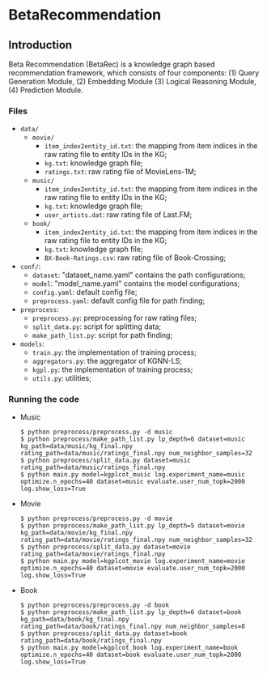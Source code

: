 # BetaRecommendation

## Introduction

Beta Recommendation (BetaRec) is a knowledge graph based recommendation framework, which consists of four components: (1) Query Generation Module, (2) Embedding Module (3) Logical Reasoning Module, (4) Prediction Module.

### Files

- `data/`
  - `movie/`    
    - `item_index2entity_id.txt`: the mapping from item indices in the raw rating file to entity IDs in the KG;
    - `kg.txt`: knowledge graph file;
	- `ratings.txt`: raw rating file of MovieLens-1M;
  - `music/`
    - `item_index2entity_id.txt`: the mapping from item indices in the raw rating file to entity IDs in the KG;
    - `kg.txt`: knowledge graph file;
    - `user_artists.dat`: raw rating file of Last.FM;
  - `book/`
    - `item_index2entity_id.txt`: the mapping from item indices in the raw rating file to entity IDs in the KG;
    - `kg.txt`: knowledge graph file;
	- `BX-Book-Ratings.csv`: raw rating file of Book-Crossing;
- `conf/`:
  - `dataset`: "dataset_name.yaml" contains the path configurations;
  - `model`: "model_name.yaml" contains the model configurations;
  - `config.yaml`: default config file;
  - `preprocess.yaml`: default config file for path finding;
- `preprocess`:
  - `preprocess.py`: preprocessing for raw rating files;
  - `split_data.py`: script for splitting data;
  - `make_path_list.py`: script for path finding;
- `models`:
  - `train.py`: the implementation of training process;
  - `aggregators.py`: the aggregator of KGNN-LS;
  - `kgpl.py`: the implementation of training process;
  - `utils.py`: utilities;
  
### Running the code
- Music  
  ```
  $ python preprocess/preprocess.py -d music
  $ python preprocess/make_path_list.py lp_depth=6 dataset=music kg_path=data/music/kg_final.npy rating_path=data/music/ratings_final.npy num_neighbor_samples=32
  $ python preprocess/split_data.py dataset=music rating_path=data/music/ratings_final.npy
  $ python main.py model=kgplcot_music log.experiment_name=music optimize.n_epochs=40 dataset=music evaluate.user_num_topk=2000 log.show_loss=True
  ```

- Movie  
  ```
  $ python preprocess/preprocess.py -d movie
  $ python preprocess/make_path_list.py lp_depth=5 dataset=movie kg_path=data/movie/kg_final.npy rating_path=data/movie/ratings_final.npy num_neighbor_samples=32
  $ python preprocess/split_data.py dataset=movie rating_path=data/movie/ratings_final.npy
  $ python main.py model=kgplcot_movie log.experiment_name=movie optimize.n_epochs=40 dataset=movie evaluate.user_num_topk=2000 log.show_loss=True
  ```

- Book  
  ```
  $ python preprocess/preprocess.py -d book
  $ python preprocess/make_path_list.py lp_depth=6 dataset=book kg_path=data/book/kg_final.npy rating_path=data/book/ratings_final.npy num_neighbor_samples=8
  $ python preprocess/split_data.py dataset=book rating_path=data/book/ratings_final.npy
  $ python main.py model=kgplcot_book log.experiment_name=book optimize.n_epochs=40 dataset=book evaluate.user_num_topk=2000 log.show_loss=True
  ```
